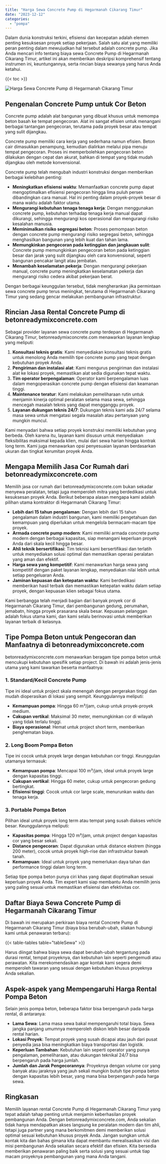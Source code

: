 ```yaml
---
title: "Harga Sewa Concrete Pump di Hegarmanah Cikarang Timur"
date: "2023-12-12"
categories: 
  - "pompa"
---
```


Dalam dunia konstruksi terkini, efisiensi dan kecepatan adalah elemen penting kesuksesan proyek setiap pekerjaan. Salah satu alat yang memiliki peran penting dalam mewujudkan hal tersebut adalah concrete pump. Jika Anda mencari info tentang biaya sewa Concrete Pump di Hegarmanah Cikarang Timur, artikel ini akan memberikan deskripsi komprehensif tentang instrumen ini, keuntungannya, serta rincian biaya sewanya yang harus Anda ketahui.

{{< toc >}}

![Harga Sewa Concrete Pump di Hegarmanah Cikarang Timur](https://betoncor8.github.io/pump/concrete-pump%20(17).png)

## Pengenalan Concrete Pump untuk Cor Beton

Concrete pump adalah alat bangunan yang dibuat khusus untuk memompa beton basah ke tempat pengecoran. Alat ini sangat efisien untuk menangani berbagai tantangan pengecoran, terutama pada proyek besar atau tempat yang sulit dijangkau.

Concrete pump memiliki cara kerja yang sederhana namun efisien. Beton cair dimasukkan penampung, kemudian dialirkan melalui pipa menuju tempat pengecoran. Proses ini memperbolehkan pengecoran beton dilakukan dengan cepat dan akurat, bahkan di tempat yang tidak mudah dijangkau oleh metode konvensional.

Concrete pump telah mengubah industri konstruksi dengan memberikan berbagai kelebihan penting:

- **Meningkatkan efisiensi waktu**: Memanfaatkan concrete pump dapat mengoptimalkan efisiensi pengecoran hingga lima puluh persen dibandingkan cara manual. Hal ini penting dalam proyek-proyek besar di mana waktu adalah faktor utama.
- **Mengurangi kebutuhan tenaga tenaga kerja**: Dengan menggunakan concrete pump, kebutuhan terhadap tenaga kerja manual dapat dikurangi, sehingga mengurangi kos operasional dan mengurangi risiko kesalahan manusia.
- **Meminimalkan risiko segregasi beton**: Proses pemompaan beton dengan concrete pump mengurangi risiko segregasi beton, sehingga menghasilkan bangunan yang lebih kuat dan tahan lama.
- **Memungkinkan pengecoran pada ketinggian dan jangkauan sulit**: Concrete pump memungkinkan pengecoran beton pada ketinggian besar dan jarak yang sulit dijangkau oleh cara konvensional, seperti bangunan pencakar langit atau jembatan.
- **Menambah keselamatan pekerja**: Dengan mengurangi pekerjaan manual, concrete pump meningkatkan keselamatan pekerja dan mengurangi risiko cedera akibat pekerjaan berat.

Dengan berbagai keunggulan tersebut, tidak mengherankan jika permintaan sewa concrete pump terus meningkat, terutama di Hegarmanah Cikarang Timur yang sedang gencar melakukan pembangunan infrastruktur.

## Rincian Jasa Rental Concrete Pump di betonreadymixconcrete.com

Sebagai provider layanan sewa concrete pump terdepan di Hegarmanah Cikarang Timur, betonreadymixconcrete.com menawarkan layanan lengkap yang meliputi:

1. **Konsultasi teknis gratis**: Kami menyediakan konsultasi teknis gratis untuk menolong Anda memilih tipe concrete pump yang tepat dengan kebutuhan proyek Anda.
2. **Pengiriman dan instalasi alat**: Kami mengurus pengiriman dan instalasi alat ke lokasi proyek, memastikan alat sedia digunakan tepat waktu.
3. **Tim operator berpengalaman**: Operator kami berpengalaman luas dalam mengoperasikan concrete pump dengan efisiensi dan keamanan tinggi.
4. **Maintenance teratur**: Kami melakukan pemeliharaan rutin untuk menjamin kinerja optimal peralatan selama masa sewa, sehingga mencegah masalah teknis yang dapat mengganggu proyek.
5. **Layanan dukungan teknis 24/7**: Dukungan teknis kami ada 24/7 selama masa sewa untuk mengatasi segala masalah atau pertanyaan yang mungkin muncul.

Kami menyadari bahwa setiap proyek konstruksi memiliki kebutuhan yang berbeda. Oleh karena itu, layanan kami disusun untuk menyediakan fleksibilitas maksimal kepada klien, mulai dari sewa harian hingga kontrak long term. Kami juga menawarkan opsi penyesuaian layanan berdasarkan ukuran dan tingkat kerumitan proyek Anda.

## Mengapa Memilih Jasa Cor Rumah dari betonreadymixconcrete.com

Memilih jasa cor rumah dari betonreadymixconcrete.com bukan sekadar menyewa peralatan, tetapi juga memperoleh mitra yang berdedikasi untuk kesuksesan proyek Anda. Berikut beberapa alasan mengapa kami adalah pilihan utama kontraktor di Hegarmanah Cikarang Timur:

- **Lebih dari 15 tahun pengalaman**: Dengan lebih dari 15 tahun pengalaman dalam industri bangunan, kami memiliki pengetahuan dan kemampuan yang diperlukan untuk mengelola bermacam-macam tipe proyek.
- **Armada concrete pump modern**: Kami memiliki armada concrete pump modern dengan berbagai kapasitas, siap menangani keperluan proyek Anda dari skala kecil hingga besar.
- **Ahli teknik bersertifikasi**: Tim teknisi kami bersertifikasi dan terlatih untuk menyediakan solusi optimal dan memastikan operasi peralatan yang aman dan efektif.
- **Harga sewa yang kompetitif**: Kami menawarkan harga sewa yang kompetitif dengan paket layanan lengkap, menyediakan nilai lebih untuk setiap pengeluaran Anda.
- **Jaminan kepuasan dan ketepatan waktu**: Kami berdedikasi memberikan hasil terbaik dan memastikan ketepatan waktu dalam setiap proyek, dengan kepuasan klien sebagai fokus utama.

Kami berbangga telah menjadi bagian dari banyak proyek cor di Hegarmanah Cikarang Timur, dari pembangunan gedung, perumahan, jemabatn, hingga proyek prasarana skala besar. Kepuasan pelanggan adalah fokus utama kami, dan kami selalu berinovasi untuk memberikan layanan terbaik di kelasnya.

## Tipe Pompa Beton untuk Pengecoran dan Manfaatnya di betonreadymixconcrete.com

betonreadymixconcrete.com menawarkan beragam tipe pompa beton untuk mencukupi kebutuhan spesifik setiap project. Di bawah ini adalah jenis-jenis utama yang kami tawarkan beserta manfaatnya:

### 1\. Standard/Kecil Concrete Pump

Tipe ini ideal untuk project skala menengah dengan pergerakan tinggi dan mudah dioperasikan di lokasi yang sempit. Keunggulannya meliputi:

- **Kemampuan pompa**: Hingga 60 m³/jam, cukup untuk proyek-proyek medium.
- **Cakupan vertikal**: Maksimal 30 meter, memungkinkan cor di wilayah yang tidak terlalu tinggi.
- **Biaya operasional**: Hemat untuk project short term, memberikan penghematan biaya.

### 2\. Long Boom Pompa Beton

Tipe ini cocok untuk proyek large dengan kebutuhan cor tinggi. Keunggulan utamanya termasuk:

- **Kemampuan pompa**: Mencapai 100 m³/jam, ideal untuk proyek large dengan kapasitas tinggi.
- **Cakupan vertikal**: Hingga 60 meter, cukup untuk pengecoran gedung bertingkat.
- **Efisiensi tinggi**: Cocok untuk cor large scale, menurunkan waktu dan tenaga kerja.

### 3\. Portable Pompa Beton

Pilihan ideal untuk proyek long term atau tempat yang susah diakses vehicle besar. Keunggulannya meliputi:

- **Kapasitas pompa**: Hingga 120 m³/jam, untuk project dengan kapasitas cor yang besar sekali.
- **Distance pengecoran**: Dapat digunakan untuk distance ekstrem (hingga 200 meter), cocok untuk proyek high-rise dan infrastruktur bawah tanah.
- **Kemampuan**: Ideal untuk proyek yang memerlukan daya tahan dan performance tinggi dalam long term.

Setiap tipe pompa beton punya ciri khas yang dapat dioptimalkan sesuai keperluan proyek Anda. Tim expert kami siap membantu Anda memilih jenis yang paling sesuai untuk memastikan efisiensi dan efektivitas cor.

## Daftar Biaya Sewa Concrete Pump di Hegarmanah Cikarang Timur

Di bawah ini merupakan perkiraan biaya rental Concrete Pump di Hegarmanah Cikarang Timur (biaya bisa berubah-ubah, silakan hubungi kami untuk penawaran terbaru):

{{< table-tables table="tableSewa" >}}

Harus diingat bahwa biaya sewa dapat berubah-ubah tergantung pada durasi rental, tempat proyeknya, dan kebutuhan lain seperti pengemudi atau perawatan. Kita merekomendasikan agar kontak kami segera demi memperoleh tawaran yang sesuai dengan kebutuhan khusus proyeknya Anda sekalian.

## Aspek-aspek yang Mempengaruhi Harga Rental Pompa Beton

Selain jenis pompa beton, beberapa faktor bisa berpengaruh pada harga rental, di antaranya:

- **Lama Sewa**: Lama masa sewa bakal mempengaruhi total biaya. Sewa jangka panjang umumnya memperoleh diskon lebih besar daripada rental harian.
- **Lokasi Proyek**: Tempat proyek yang susah dicapai atau jauh dari pusat penyedia jasa bisa meningkatkan biaya transportasi dan logistik.
- **Keperluan Tambahan**: Kebutuhan lain seperti operator yang punya pengalaman, pemeliharaan, atau dukungan teknikal 24/7 bisa berpengaruh pada harga jumlah.
- **Jumlah dan Jarak Pengecorannya**: Proyeknya dengan volume cor yang banyak atau jaraknya yang jauh sekali mungkin butuh tipe pompa beton dengan kapasitas lebih besar, yang mana bisa berpengaruh pada harga sewa.

## Ringkasan

Memilih layanan rental Concrete Pump di Hegarmanah Cikarang Timur yang tepat adalah tahap penting untuk menjamin keberhasilan proyek pembangunan Anda. Dengan betonreadymixconcrete.com, Anda sekalian tidak hanya mendapatkan akses langsung ke peralatan modern dan tim ahli, tetapi juga partner yang mana berkomitmen demi memberikan solusi optimal sesuai kebutuhan khusus proyek Anda. Jangan sungkan untuk kontak kita dan bahas gimana kita dapat membantu merealisasikan visi dan misi pembangunan Anda sekalian secara efektif dan efisien. Kita bersedia memberikan penawaran paling baik serta solusi yang sesuai untuk tiap macam proyeknya pembangunan yang mana Anda tangani.
